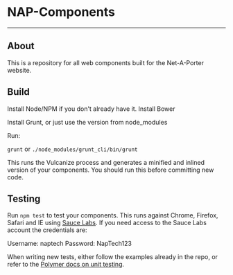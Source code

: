 # NAP-Components
----------------

## About

This is a repository for all web components built for the Net-A-Porter website.

## Build

Install Node/NPM if you don't already have it. Install Bower

Install Grunt, or just use the version from node_modules

Run:

`grunt` or `./node_modules/grunt_cli/bin/grunt`

This runs the Vulcanize process and generates a minified and inlined version of your components.
You should run this before committing new code.

## Testing

Run `npm test` to test your components. This runs against Chrome, Firefox, Safari and IE using [Sauce Labs](https://saucelabs.com/home).
If you need access to the Sauce Labs account the credentials are:

Username: naptech
Password: NapTech123

When writing new tests, either follow the examples already in the repo, or refer to the [Polymer docs on unit testing](https://www.polymer-project.org/0.5/articles/unit-testing-elements.html#polymers-testing-conventions).


